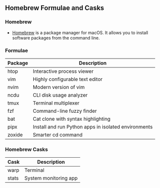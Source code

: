 ## Homebrew Formulae and Casks

### Homebrew

- [Homebrew](https://brew.sh/) is a package manager for macOS. It allows you to install software packages from the command line.

### Formulae

| Package | Description                                          |
| ------- | ---------------------------------------------------- |
| htop    | Interactive process viewer                           |
| vim     | Highly configurable text editor                      |
| nvim    | Modern version of vim                                |
| ncdu    | CLI disk usage analyzer                              |
| tmux    | Terminal multiplexer                                 |
| fzf     | Command-line fuzzy finder                            |
| bat     | Cat clone with syntax highlighting                   |
| pipx    | Install and run Python apps in isolated environments |
| zoxide  | Smarter cd command                                   |

### Homebrew Casks

| Cask  | Description           |
| ----- | --------------------- |
| warp  | Terminal              |
| stats | System monitoring app |
